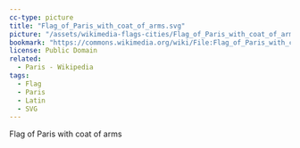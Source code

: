 ```yaml
---
cc-type: picture
title: "Flag_of_Paris_with_coat_of_arms.svg"
picture: "/assets/wikimedia-flags-cities/Flag_of_Paris_with_coat_of_arms.svg"
bookmark: "https://commons.wikimedia.org/wiki/File:Flag_of_Paris_with_coat_of_arms.svg"
license: Public Domain
related:
  - Paris - Wikipedia
tags:
  - Flag
  - Paris
  - Latin
  - SVG
---
```

Flag of Paris with coat of arms